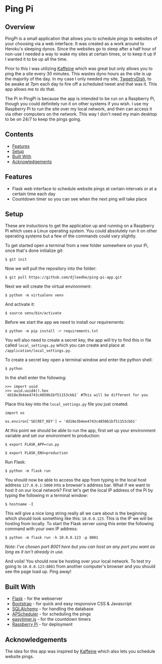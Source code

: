 # Ping Pi

## Overview

PingPi is a small application that allows you to schedule pings to websites of your choosing via a web interface.  It was created as a work around to Heroku's sleeping dynos.  Since the websites go to sleep after a half hour of non-use I needed a way to wake my sites at certain times, or to keep it up if I wanted it to be up all the time.  

Prior to this I was utilizing [Kaffeine](https://kaffeine.herokuapp.com/) which was great but only allows you to ping the a site every 30 minutes.  This wastes dyno hours as the site is up the majority of the day.  In my case I only needed my site, [TweetryDish](http://tweetry-dish-app.herokuapp.com/), to be awake at 7pm each day to fire off a scheduled tweet and that was it.  This app allows me to do that.

The Pi in PingPi is because the app is intended to be run on a Raspberry Pi, though you could definitely run it on other systems if you wish.  I use my Raspberry Pi to run the site over my local network, and then can access it via other computers on the network.  This way I don't need my main desktop to be on 24/7 to keep the pings going.

## Contents

- [Features](#features)
- [Setup](#setup)
- [Built With](#built-with)
- [Acknowledgements](#acknowledgements)

## Features

- Flask web interface to schedule website pings at certain intervals or at a certain time each day
- Countdown timer so you can see when the next ping will take place

## Setup

These are instuctions to get the application up and running on a Raspberry Pi which uses a Linux operating system.  You could absolutely run it on other operating systems but a few of the commands could vary slightly.

To get started open a terminal from a new folder somewhere on your Pi, once that's done initialize git:
```
$ git init
```

Now we will pull the repository into the folder:
```
$ git pull https://github.com/djleedke/ping-pi-app.git
```

Next we will create the virtual environment:
```
$ python -m virtualenv venv
```

And activate it:
```
$ source venv/bin/activate
```

Before we start the app we need to install our requirements:
```
$ python -m pip install -r requirements.txt
```

You will also need to create a secret key, the app will try to find this in file called ```local_settings.py``` which you can create and place at ```/application/local_settings.py```.

To create a secret key open a terminal window and enter the python shell:
```
$ python
```
In the shell enter the following:
```
>>> import uuid
>>> uuid.uuid4().hex
`dd18e3b4ee4743c4850b1bf51153cbb1` #This will be different for you
```
Place this key into the ```local_settings.py``` file you just created.

```
import os

os.environ['SECRET_KEY'] = 'dd18e3b4ee4743c4850b1bf51153cbb1'
```
At this point we should be able to run the app, first set up your environment variable and set our environment to production:

```
$ export FLASK_APP=run.py

$ export FLASK_ENV=production
```

Run Flask:
```
$ python -m flask run
```
You should now be able to access the app from typing in the local host address ```127.0.0.1:5000``` into a browser's address bar.  What if we want to host it on our local network? First let's get the local IP address of the Pi by typing the following in a terminal window:
```
$ hostname -I
```
This will give a nice long string really all we care about is the beginning which should look something like this: ```10.0.0.123```.  This is the IP we will be hosting from locally.  To start the Flask server using this enter the following command with your own IP address:
```
$ python -m flask run -h 10.0.0.123 -p 8001
```
*Note: I've chosen port 8001 here but you can host on any port you want as long as it isn't already in use.*

And voila!  You should now be hosting over your local network.  To test try going to ```10.0.0.123:8001``` from another computer's browser and you should see the page load up.  Ping away!

## Built With

- [Flask](https://flask.palletsprojects.com/en/1.1.x/) - for the webserver
- [Bootstrap](https://getbootstrap.com/docs/4.0/getting-started/introduction/) - for quick and easy responsive CSS & Javascript
- [SQLAlchemy](https://www.sqlalchemy.org/) - for handling the database
- [APScheduler](https://apscheduler.readthedocs.io/en/stable/) - for scheduling the pings
- [easytimer.js](https://github.com/albert-gonzalez/easytimer.js/) - for the countdown timers
- [Raspberry Pi](https://www.raspberrypi.org/) - for deployment

## Acknowledgements

The idea for this app was inspired by [Kaffeine](https://kaffeine.herokuapp.com/) which also lets you schedule website pings.
